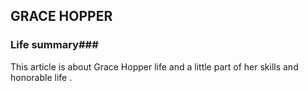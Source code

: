 ## GRACE HOPPER ##

### Life summary###
This article is about Grace Hopper life and a little part of her skills and honorable life .
